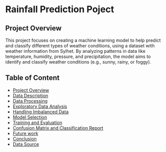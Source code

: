 <h1>Rainfall Prediction Poject</h1>
<section id="PO">
  <h2>Project Overview</h2>
  <p>This project focuses on creating a machine learning model to help predict and classify different types of weather conditions, using a dataset with weather information from Sylhet. By analyzing patterns in data like temperature, humidity, pressure, and precipitation, the model aims to identify and classify weather conditions (e.g., sunny, rainy, or foggy).</p>
</section>
<h2>Table of Content</h2>
<ul>
  <li><a href="PO">Project Overview</a></li>
  <li><a href="PO">Data Description</a></li>
  <li><a href="PO">Data Processing</a></li>
  <li><a href="PO">Exploratory Data Analysis</a></li>
  <li><a href="PO">Handling Imbalanced Data</a></li>
  <li><a href="PO">Model Selection</a></li>
  <li><a href="PO">Training and Evaluation</a></li>
  <li><a href="PO">Confusion Matrix and Classification Report</a></li>
  <li><a href="PO">Future work</a></li>
  <li><a href="PO">Conclusion</a></li>
  <li><a href="PO">Data Source</a></li>
    
</ul>
